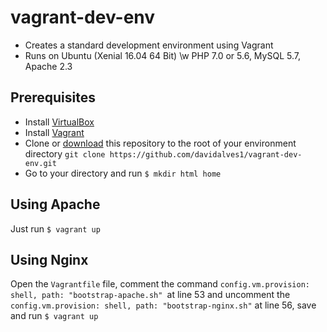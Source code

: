 # vagrant-dev-env

- Creates a standard development environment using Vagrant
- Runs on Ubuntu (Xenial 16.04 64 Bit) \w PHP 7.0 or 5.6, MySQL 5.7, Apache 2.3

## Prerequisites

- Install [VirtualBox](https://www.virtualbox.org/wiki/Downloads)
- Install [Vagrant](http://www.vagrantup.com/)
- Clone or [download](https://github.com/davidalves1/vagrant-dev-env/archive/master.zip) this repository to the root of your environment directory `git clone https://github.com/davidalves1/vagrant-dev-env.git`
- Go to your directory and run `$ mkdir html home`

## Using Apache
Just run `$ vagrant up` 

## Using Nginx
Open the `Vagrantfile` file, comment the command `config.vm.provision: shell, path: "bootstrap-apache.sh" `at line 53 and uncomment the `config.vm.provision: shell, path: "bootstrap-nginx.sh"` at line 56, save and run `$ vagrant up`
